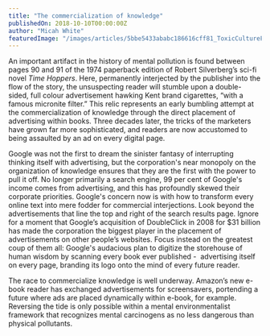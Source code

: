 ```yaml
---
title: "The commercialization of knowledge"
publishedOn: 2018-10-10T00:00:00Z
author: "Micah White"
featuredImage: "/images/articles/5bbe5433ababc186616cff81_ToxicCultureFinal_small_1.jpg"
---
```


An important artifact in the history of mental pollution is found between pages 90 and 91 of the 1974 paperback edition of Robert Silverberg’s sci-fi novel *Time Hoppers*. Here, permanently interjected by the publisher into the flow of the story, the unsuspecting reader will stumble upon a double-sided, full colour advertisement hawking Kent brand cigarettes, “with a famous micronite filter.” This relic represents an early bumbling attempt at the commercialization of knowledge through the direct placement of advertising within books. Three decades later, the tricks of the marketers have grown far more sophisticated, and readers are now accustomed to being assaulted by an ad on every digital page.

Google was not the first to dream the sinister fantasy of interrupting thinking itself with advertising, but the corporation's near monopoly on the organization of knowledge ensures that they are the first with the power to pull it off. No longer primarily a search engine, 99 per cent of Google's income comes from advertising, and this has profoundly skewed their corporate priorities. Google's concern now is with how to transform every online text into mere fodder for commercial interjections. Look beyond the advertisements that line the top and right of the search results page. Ignore for a moment that Google’s acquisition of DoubleClick in 2008 for $31 billion has made the corporation the biggest player in the placement of advertisements on other people’s websites. Focus instead on the greatest coup of them all: Google's audacious plan to digitize the storehouse of human wisdom by scanning every book ever published -  advertising itself on every page, branding its logo onto the mind of every future reader.

The race to commercialize knowledge is well underway. Amazon’s new e-book reader has exchanged advertisements for screensavers, portending a future where ads are placed dynamically within e-book, for example. Reversing the tide is only possible within a mental environmentalist framework that recognizes mental carcinogens as no less dangerous than physical pollutants.